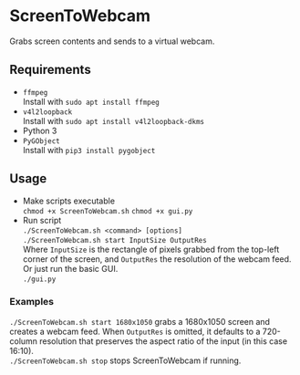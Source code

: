 # ScreenToWebcam
Grabs screen contents and sends to a virtual webcam.
## Requirements
- `ffmpeg` \
Install with `sudo apt install ffmpeg`
- `v4l2loopback` \
Install with `sudo apt install v4l2loopback-dkms`
- Python 3
- `PyGObject` \
Install with `pip3 install pygobject`
## Usage
- Make scripts executable \
`chmod +x ScreenToWebcam.sh`
`chmod +x gui.py`
- Run script \
`./ScreenToWebcam.sh <command> [options]` \
`./ScreenToWebcam.sh start InputSize OutputRes` \
Where `InputSize` is the rectangle of pixels grabbed from the top-left corner of the screen, and `OutputRes` the resolution of the webcam feed. \
Or just run the basic GUI. \
`./gui.py`
### Examples
`./ScreenToWebcam.sh start 1680x1050` grabs a 1680x1050 screen and creates a webcam feed. When `OutputRes` is omitted, it defaults to a 720-column resolution that preserves the aspect ratio of the input (in this case 16:10). \
`./ScreenToWebcam.sh stop` stops ScreenToWebcam if running.
